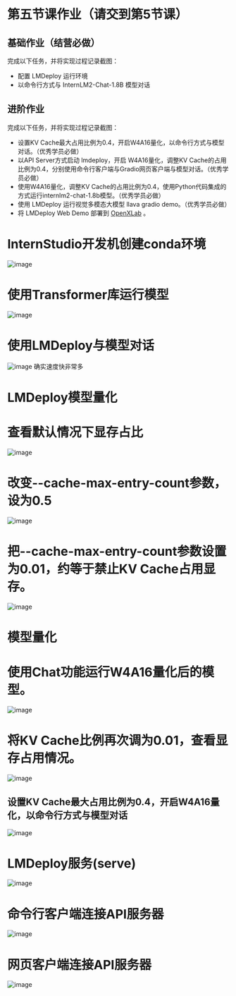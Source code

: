 # 第五节课作业（请交到第5节课）

## 基础作业（结营必做）
完成以下任务，并将实现过程记录截图：
- 配置 LMDeploy 运行环境
- 以命令行方式与 InternLM2-Chat-1.8B 模型对话

## 进阶作业

完成以下任务，并将实现过程记录截图：
- 设置KV Cache最大占用比例为0.4，开启W4A16量化，以命令行方式与模型对话。（优秀学员必做）
- 以API Server方式启动 lmdeploy，开启 W4A16量化，调整KV Cache的占用比例为0.4，分别使用命令行客户端与Gradio网页客户端与模型对话。（优秀学员必做）
- 使用W4A16量化，调整KV Cache的占用比例为0.4，使用Python代码集成的方式运行internlm2-chat-1.8b模型。（优秀学员必做）
- 使用 LMDeploy 运行视觉多模态大模型 llava gradio demo。（优秀学员必做）
- 将 LMDeploy Web Demo 部署到 [OpenXLab](../tools/openxlab-deploy/) 。


# InternStudio开发机创建conda环境
![image](https://github.com/970602/InternLM2-Course/assets/144504645/af79ce2c-a743-4085-8b07-d7701eb065bd)
# 使用Transformer库运行模型
![image](https://github.com/970602/InternLM2-Course/assets/144504645/d13ea5a7-9389-4e39-8bee-f8871f625934)
# 使用LMDeploy与模型对话
![image](https://github.com/970602/InternLM2-Course/assets/144504645/67654772-b580-4cd1-a091-ae203c781b07)
确实速度快非常多
# LMDeploy模型量化
#  查看默认情况下显存占比
![image](https://github.com/970602/InternLM2-Course/assets/144504645/215736e9-3d75-494a-8292-a338770d941a)
# 改变--cache-max-entry-count参数，设为0.5
![image](https://github.com/970602/InternLM2-Course/assets/144504645/a486fa66-ae76-4014-840a-f2d17065ff42)

# 把--cache-max-entry-count参数设置为0.01，约等于禁止KV Cache占用显存。
![image](https://github.com/970602/InternLM2-Course/assets/144504645/29dd4487-683f-42ae-974b-291d8f71fe81)

# 模型量化
# 使用Chat功能运行W4A16量化后的模型。
![image](https://github.com/970602/InternLM2-Course/assets/144504645/46868743-49f5-4f34-966a-b0d293ab0cce)
# 将KV Cache比例再次调为0.01，查看显存占用情况。
![image](https://github.com/970602/InternLM2-Course/assets/144504645/16aad920-cd93-4b9b-bd70-0f84163167d1)

## 设置KV Cache最大占用比例为0.4，开启W4A16量化，以命令行方式与模型对话
![image](https://github.com/970602/InternLM2-Course/assets/144504645/4213aaaa-08d5-43a8-8469-ca25cc4a630c)
##
# LMDeploy服务(serve)
![image](https://github.com/970602/InternLM2-Course/assets/144504645/5b00638f-e5cd-423b-b601-a87e8295e8cb)
# 命令行客户端连接API服务器

![image](https://github.com/970602/InternLM2-Course/assets/144504645/c87bd947-cdd9-4e92-b896-e99e3129fb83)
# 网页客户端连接API服务器
![image](https://github.com/970602/InternLM2-Course/assets/144504645/f5224d80-e604-410c-b1ac-4274afe63969)

